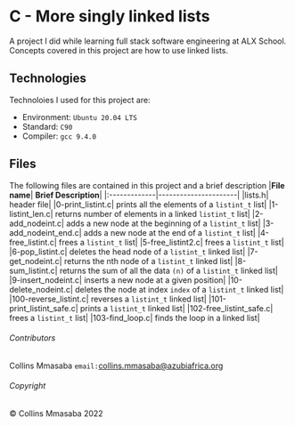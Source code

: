 # C - More singly linked lists
A project I did while learning full stack software engineering at ALX School. Concepts covered in this project are how to use linked lists.

## Technologies
Technoloies I used for this project are:
- Environment: `Ubuntu 20.04 LTS`
- Standard: `C90`
- Compiler: `gcc 9.4.0`

## Files
The following files are contained in this project and a brief description
|**File name**| **Brief Description**|
|:-------------|----------------------|
|lists.h| header file|
|0-print_listint.c| prints all the elements of a `listint_t` list|
|1-listint_len.c| returns number of elements in a linked `listint_t` list|
|2-add_nodeint.c| adds a new node at the beginning of a `listint_t` list|
|3-add_nodeint_end.c| adds a new node at the end of a `listint_t` list|
|4-free_listint.c| frees a `listint_t` list|
|5-free_listint2.c| frees a `listint_t` list|
|6-pop_listint.c| deletes the head node of a `listint_t` linked list|
|7-get_nodeint.c| returns the nth node of a `listint_t` linked list|
|8-sum_listint.c| returns the sum of all the data `(n)` of a `listint_t` linked list|
|9-insert_nodeint.c| inserts a new node at a given position|
|10-delete_nodeint.c| deletes the node at index `index` of a `listint_t` linked list|
|100-reverse_listint.c| reverses a `listint_t` linked list|
|101-print_listint_safe.c| prints a `listint_t` linked list|
|102-free_listint_safe.c| frees a `listint_t` list|
|103-find_loop.c| finds the loop in a linked list|

###### Contributors ######
Collins Mmasaba `email:`<collins.mmasaba@azubiafrica.org>

###### Copyright ######
© Collins Mmasaba 2022

